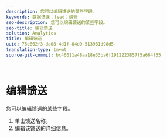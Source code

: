 ```yaml
---
description: 您可以编辑馈送的某些字段。
keywords: 数据馈送；feed；编辑
seo-description: 您可以编辑馈送的某些字段。
seo-title: 编辑馈送
solution: Analytics
title: 编辑馈送
uuid: 75e862f3-da08-4d1f-84d9-513981d98d5
translation-type: tm+mt
source-git-commit: bc46011a48aa18e33ba6f1912223857f5a664f35

---
```



# 编辑馈送

您可以编辑馈送的某些字段。

<!-- 

<p>What can be edited? </p>

 -->

1. 单击馈送名称。
1. 编辑该馈送的详细信息。
